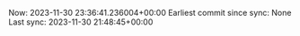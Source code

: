 Now: 2023-11-30 23:36:41.236004+00:00 Earliest commit since sync: None Last sync: 2023-11-30 21:48:45+00:00
